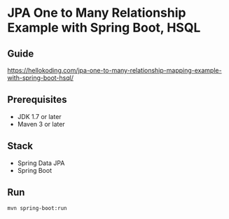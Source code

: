 # JPA One to Many Relationship Example with Spring Boot, HSQL

## Guide
https://hellokoding.com/jpa-one-to-many-relationship-mapping-example-with-spring-boot-hsql/

## Prerequisites
- JDK 1.7 or later
- Maven 3 or later

## Stack
- Spring Data JPA
- Spring Boot

## Run
`mvn spring-boot:run`

